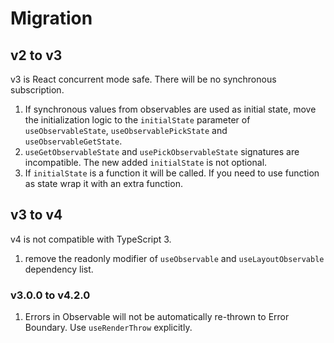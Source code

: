 # Migration

## v2 to v3

v3 is React concurrent mode safe. There will be no synchronous subscription.

1. If synchronous values from observables are used as initial state, move the initialization logic to the `initialState` parameter of `useObservableState`, `useObservablePickState` and `useObservableGetState`.
2. `useGetObservableState` and `usePickObservableState` signatures are incompatible. The new added `initialState` is not optional.
3. If `initialState` is a function it will be called. If you need to use function as state wrap it with an extra function.

## v3 to v4

v4 is not compatible with TypeScript 3.

1. remove the readonly modifier of `useObservable` and `useLayoutObservable` dependency list.

### v3.0.0 to v4.2.0

1. Errors in Observable will not be automatically re-thrown to Error Boundary. Use `useRenderThrow` explicitly.
